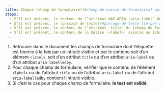 ```yaml
---
title: Chaque [champ de formulaire](#champ-de-saisie-de-formulaire) ayant un [intitulé visible](#intitule-visible) vérifie-t-il ces conditions (hors cas particuliers) ?
steps:
  - S’il est présent, le contenu de l’attribut WAI-ARIA `aria-label` du [champ de formulaire](#champ-de-saisie-de-formulaire) contient au moins l’[intitulé visible](#intitule-visible).
  - S’il est présent, le [passage de texte](#passage-de-texte-lie-par-aria-labelledby-ou-aria-describedby) lié au [champ de formulaire](#champ-de-saisie-de-formulaire) via un attribut WAI-ARIA `aria-labelledby` contient au moins l’[intitulé visible](#intitule-visible).
  - S’il est présent, le contenu de l’attribut `title` du [champ de formulaire](#champ-de-saisie-de-formulaire) contient au moins l’[intitulé visible](#intitule-visible).
  - S’il est présent, le contenu de la balise `<label>` associé au [champ de formulaire](#champ-de-saisie-de-formulaire) contient au moins l’[intitulé visible](#intitule-visible).
---
```


1. Retrouver dans le document les champs de formulaire dont l’étiquette est fournie à la fois par un intitulé visible et par le contenu soit d’un élément `<label>`, soit d’un attribut `title` ou d’un attribut `aria-label` ou d’un attribut `aria-labelledby`.
2. Pour chaque champ de formulaire, vérifier que le contenu de l’élément `<label>` ou de l’attribut `title` ou de l’attribut `aria-label` ou de l’attribut `aria-labelledby` contient l’intitulé visible.
3. Si c’est le cas pour chaque champ de formulaire, **le test est validé**.

